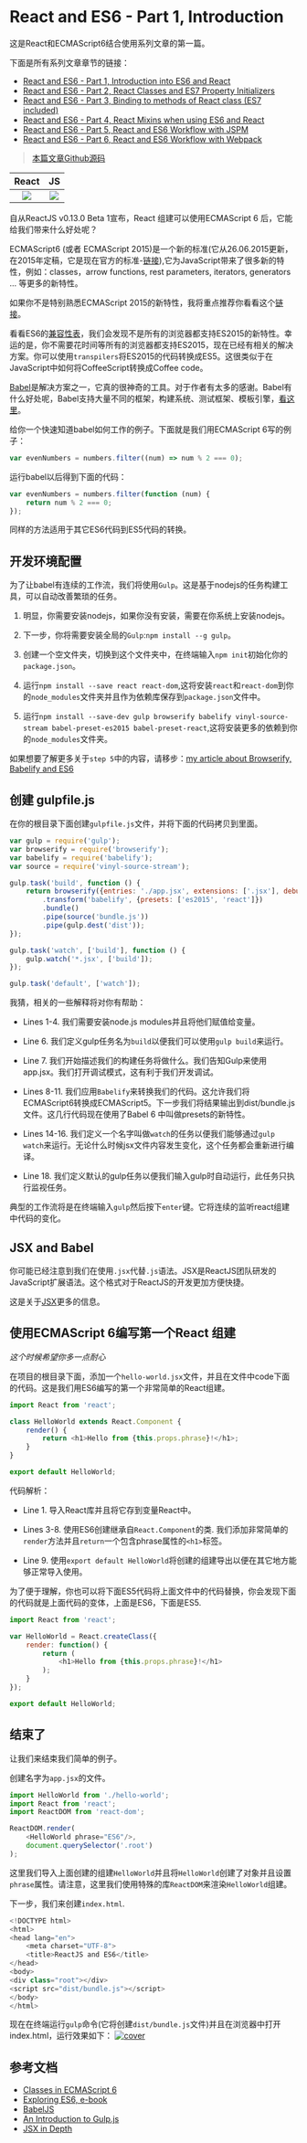 # React and ES6 - Part 1, Introduction

这是React和ECMAScript6结合使用系列文章的第一篇。

下面是所有系列文章章节的链接：

- [React and ES6 - Part 1, Introduction into ES6 and React](http://www.kongyixueyuan.cn/#docs/react-es6-webpack/part1)
- [React and ES6 - Part 2, React Classes and ES7 Property Initializers](http://www.kongyixueyuan.cn/#docs/react-es6-webpack/part2)
- [React and ES6 - Part 3, Binding to methods of React class (ES7 included)](http://www.kongyixueyuan.cn/#docs/react-es6-webpack/part3)
- [React and ES6 - Part 4, React Mixins when using ES6 and React](http://www.kongyixueyuan.cn/#docs/react-es6-webpack/part4)
- [React and ES6 - Part 5, React and ES6 Workflow with JSPM](http://www.kongyixueyuan.cn/#docs/react-es6-webpack/part5)
- [React and ES6 - Part 6, React and ES6 Workflow with Webpack](http://www.kongyixueyuan.cn/#docs/react-es6-webpack/part6)


> [本篇文章Github源码](https://github.com/yiqizhongchuang/react-es6-es7-gulp-JSPM-Webpack/tree/master/react-es6-es7-gulp-JSPM-Webpack-part1)

|React|JS|
|:----:|:----:|
|![](http://okxh06i2t.bkt.clouddn.com/react.png)|![](http://okxh06i2t.bkt.clouddn.com/js.png)|


自从ReactJS v0.13.0 Beta 1宣布，React 组建可以使用ECMAScript 6 后，它能给我们带来什么好处呢？

ECMAScript6 (或者 ECMAScript 2015)是一个新的标准(它从26.06.2015更新，在2015年定稿，它是现在官方的标准-[链接](https://esdiscuss.org/topic/ecmascript-2015-is-now-an-ecma-standard)),它为JavaScript带来了很多新的特性，例如：classes，arrow functions, rest parameters, iterators, generators … 等更多的新特性。


如果你不是特别熟悉ECMAScript 2015的新特性，我将重点推荐你看看这个[链接](https://babeljs.io/learn-es2015/)。


看看ES6的[兼容性表](http://kangax.github.io/compat-table/es6/)，我们会发现不是所有的浏览器都支持ES2015的新特性。幸运的是，你不需要花时间等所有的浏览器都支持ES2015，现在已经有相关的解决方案。你可以使用`transpilers`将ES2015的代码转换成ES5。这很类似于在JavaScript中如何将CoffeeScript转换成Coffee code。

[Babel](https://babeljs.io/)是解决方案之一，它真的很神奇的工具。对于作者有太多的感谢。Babel有什么好处呢，Babel支持大量不同的框架，构建系统、测试框架、模板引擎，[看这里](https://babeljs.io/docs/setup/)。


给你一个快速知道babel如何工作的例子。下面就是我们用ECMAScript 6写的例子：

```js
var evenNumbers = numbers.filter((num) => num % 2 === 0);
```

运行babel以后得到下面的代码：

```js
var evenNumbers = numbers.filter(function (num) {
    return num % 2 === 0;
});
```

同样的方法适用于其它ES6代码到ES5代码的转换。

## 开发环境配置

为了让babel有连续的工作流，我们将使用`Gulp`。这是基于nodejs的任务构建工具，可以自动改善繁琐的任务。

1. 明显，你需要安装nodejs，如果你没有安装，需要在你系统上安装nodejs。

2. 下一步，你将需要安装全局的`Gulp`:`npm install --g gulp`。

3. 创建一个空文件夹，切换到这个文件夹中，在终端输入`npm init`初始化你的`package.json`。

4. 运行`npm install --save react react-dom`,这将安装`react`和`react-dom`到你的`node_modules`文件夹并且作为依赖库保存到`package.json`文件中。

5. 运行`npm install --save-dev gulp browserify babelify vinyl-source-stream babel-preset-es2015 babel-preset-react`,这将安装更多的依赖到你的`node_modules`文件夹。


如果想要了解更多关于`step 5`中的内容，请移步：[my article about Browserify, Babelify and ES6](http://egorsmirnov.me/2015/05/25/browserify-babelify-and-es6.html)


## 创建 gulpfile.js

在你的根目录下面创建`gulpfile.js`文件，并将下面的代码拷贝到里面。

```js
var gulp = require('gulp');
var browserify = require('browserify');
var babelify = require('babelify');
var source = require('vinyl-source-stream');

gulp.task('build', function () {
    return browserify({entries: './app.jsx', extensions: ['.jsx'], debug: true})
        .transform('babelify', {presets: ['es2015', 'react']})
        .bundle()
        .pipe(source('bundle.js'))
        .pipe(gulp.dest('dist'));
});

gulp.task('watch', ['build'], function () {
    gulp.watch('*.jsx', ['build']);
});

gulp.task('default', ['watch']);
```

我猜，相关的一些解释将对你有帮助：

- Lines 1-4. 我们需要安装node.js modules并且将他们赋值给变量。

- Line 6. 我们定义gulp任务名为`build`以便我们可以使用`gulp build`来运行。

- Line 7. 我们开始描述我们的构建任务将做什么。我们告知Gulp来使用app.jsx。我们打开调试模式，这有利于我们开发调试。

- Lines 8-11. 我们应用`Babelify`来转换我们的代码。这允许我们将ECMAScript6转换成ECMAScript5。下一步我们将结果输出到dist/bundle.js文件。这几行代码现在使用了Babel 6 中叫做presets的新特性。

- Lines 14-16. 我们定义一个名字叫做`watch`的任务以便我们能够通过`gulp watch`来运行。无论什么时候jsx文件内容发生变化，这个任务都会重新进行编译。

- Line 18. 我们定义默认的gulp任务以便我们输入gulp时自动运行，此任务只执行监视任务。


典型的工作流将是在终端输入`gulp`然后按下`enter`键。它将连续的监听react组建中代码的变化。

## JSX and Babel

你可能已经注意到我们在使用`.jsx`代替`.js`语法。JSX是ReactJS团队研发的JavaScript扩展语法。这个格式对于ReactJS的开发更加方便快捷。

这是关于[JSX](https://facebook.github.io/react/docs/jsx-in-depth.html)更多的信息。

## 使用ECMAScript 6编写第一个React 组建

*这个时候希望你多一点耐心*

在项目的根目录下面，添加一个`hello-world.jsx`文件，并且在文件中code下面的代码。这是我们用ES6编写的第一个非常简单的React组建。

```js
import React from 'react';

class HelloWorld extends React.Component {
    render() {
        return <h1>Hello from {this.props.phrase}!</h1>;
    }
}

export default HelloWorld;
```

代码解析：
- Line 1. 导入React库并且将它存到变量React中。

- Lines 3-8. 使用ES6创建继承自`React.Component`的类.
我们添加非常简单的`render`方法并且`return`一个包含phrase属性的`<h1>`标签。

- Line 9. 使用`export default HelloWorld`将创建的组建导出以便在其它地方能够正常导入使用。

为了便于理解，你也可以将下面ES5代码将上面文件中的代码替换，你会发现下面的代码就是上面代码的变体，上面是ES6，下面是ES5.

```js
import React from 'react';

var HelloWorld = React.createClass({
    render: function() {
        return (
            <h1>Hello from {this.props.phrase}!</h1>
        );
    }
});

export default HelloWorld;
```

## 结束了

让我们来结束我们简单的例子。

创建名字为`app.jsx`的文件。

```js
import HelloWorld from './hello-world';
import React from 'react';
import ReactDOM from 'react-dom';

ReactDOM.render(
    <HelloWorld phrase="ES6"/>,
    document.querySelector('.root')
);
```
这里我们导入上面创建的组建`HelloWorld`并且将`HelloWorld`创建了对象并且设置`phrase`属性。请注意，这里我们使用特殊的库`ReactDOM`来渲染`HelloWorld`组建。

下一步，我们来创建`index.html`.

```js
<!DOCTYPE html>
<html>
<head lang="en">
    <meta charset="UTF-8">
    <title>ReactJS and ES6</title>
</head>
<body>
<div class="root"></div>
<script src="dist/bundle.js"></script>
</body>
</html>
```

现在在终端运行`gulp`命令(它将创建`dist/bundle.js`文件)并且在浏览器中打开index.html，运行效果如下：
[![cover](http://okxh06i2t.bkt.clouddn.com/Snip20170208_24.png)](http://okxh06i2t.bkt.clouddn.com/Snip20170208_24.png)

## 参考文档
- [Classes in ECMAScript 6](http://www.2ality.com/2015/02/es6-classes-final.html)
- [Exploring ES6, e-book](https://leanpub.com/exploring-es6/)
- [BabelJS](https://babeljs.io/)
- [An Introduction to Gulp.js](https://www.sitepoint.com/introduction-gulp-js/)
- [JSX in Depth](https://facebook.github.io/react/docs/jsx-in-depth.html)
